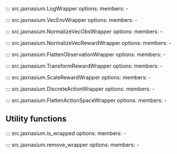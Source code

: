 ::: src.jaxnasium.LogWrapper 
    options: 
        members:
            -

::: src.jaxnasium.VecEnvWrapper 
    options: 
        members:
            -

::: src.jaxnasium.NormalizeVecObsWrapper 
    options: 
        members:
            -

::: src.jaxnasium.NormalizeVecRewardWrapper 
    options: 
        members:
            -

::: src.jaxnasium.FlattenObservationWrapper 
    options: 
        members:
            -

::: src.jaxnasium.TransformRewardWrapper 
    options: 
        members:
            -

::: src.jaxnasium.ScaleRewardWrapper 
    options: 
        members:
            -

::: src.jaxnasium.DiscreteActionWrapper 
    options: 
        members:
            -
<!-- 
::: src.jaxnasium._wrappers.MetaParamsWrapper 
    options: 
        members:
            - -->

::: src.jaxnasium.FlattenActionSpaceWrapper 
    options: 
        members:
            -

        
## Utility functions

::: src.jaxnasium.is_wrapped 
    options: 
        members:
            -
        
::: src.jaxnasium.remove_wrapper 
    options: 
        members:
            -
